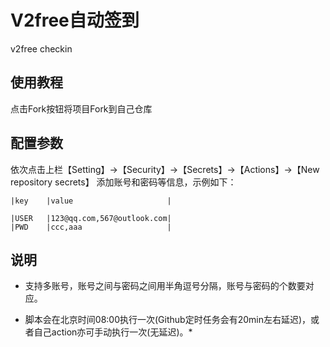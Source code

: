 # V2free自动签到
v2free checkin
## 使用教程
点击Fork按钮将项目Fork到自己仓库

## 配置参数

依次点击上栏【Setting】->【Security】->【Secrets】->【Actions】->【New repository secrets】 添加账号和密码等信息，示例如下：


    |key    |value                     |

    |USER   |123@qq.com,567@outlook.com|
    |PWD    |ccc,aaa                   |


## 说明
* 支持多账号，账号之间与密码之间用半角逗号分隔，账号与密码的个数要对应。

* 脚本会在北京时间08:00执行一次(Github定时任务会有20min左右延迟)，或者自己action亦可手动执行一次(无延迟)。*
